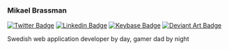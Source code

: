 ### Mikael Brassman

[![Twitter Badge](https://img.shields.io/badge/-@spoike-1ca0f1?style=flat-square&labelColor=1ca0f1&logo=twitter&logoColor=white)](https://twitter.com/spoike)
[![Linkedin Badge](https://img.shields.io/badge/-spoike-blue?style=flat-square&logo=Linkedin&logoColor=white)](https://www.linkedin.com/in/spoike)
[![Keybase Badge](https://img.shields.io/badge/-spoike-darkorange?style=flat-square&logo=Keybase&logoColor=white)](https://keybase.io/spoike)
[![Deviant Art Badge](https://img.shields.io/badge/-workshop-black?style=flat-square&logo=Deviantart&labelColor=black&logoColor=06f286)](https://www.deviantart.com/workshop)

Swedish web application developer by day, gamer dad by night
